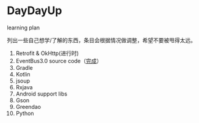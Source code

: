 # DayDayUp
learning plan

列出一些自己想学/了解的东西，条目会根据情况做调整，希望不要被甩得太远。

1. Retrofit & OkHttp(进行时)
2. EventBus3.0 source code（[完成](EventBus_v3.1.1_source_code_learning
  )）
3. Gradle
4. Kotlin
5. jsoup
6. Rxjava
7. Android support libs
8. Gson
9. Greendao
10. Python
